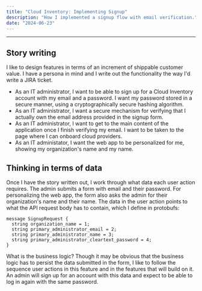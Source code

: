 ```yaml
---
title: "Cloud Inventory: Implementing Signup"
description: "How I implemented a signup flow with email verification."
date: "2024-06-23"
---
```


---

## Story writing

I like to design features in terms of an increment of shippable customer value. I have a persona in mind and I write out the functionality the way I'd write a JIRA ticket.

- As an IT administrator, I want to be able to sign up for a Cloud Inventory account with my email and a password. I want my password stored in a secure manner, using a cryptographically secure hashing algorithm.
- As an IT administrator, I want a secure mechanism for verifying that I actually own the email address provided in the signup form.
- As an IT administrator, I want to get to the main content of the application once I finish verifying my email. I want to be taken to the page where I can onboard cloud providers.
- As an IT administator, I want the web app to be personalized for me, showing my organization's name and my name.

## Thinking in terms of data

Once I have the story written out, I work through what data each user action requires. The admin submits a form with email and their password. For personalizing the web app, the form also asks the admin for their organization's name and their name. The data in the user action points to what the API request body has to contain, which I define in protobufs:

```
message SignupRequest {
  string organization_name = 1;
  string primary_administrator_email = 2;
  string primary_administrator_name = 3;
  string primary_administrator_cleartext_password = 4;
}
```

What is the business logic? Though it may be obvious that the business logic has to persist the data submitted in the form, I like to follow the sequence user actions in this feature and in the features that will build on it. An admin will sign up for an account with this data and expect to be able to log in again with the same password.